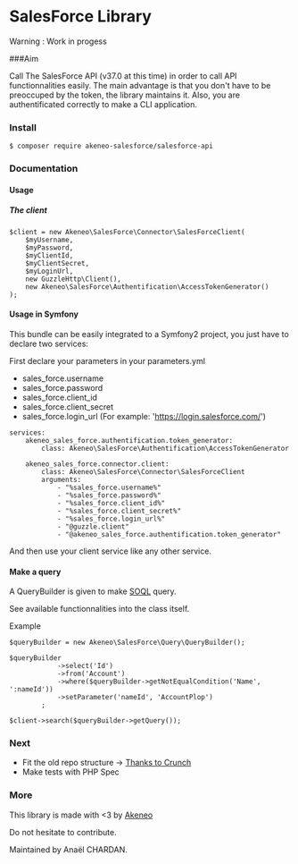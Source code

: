 # SalesForce Library

Warning : Work in progess

###Aim

Call The SalesForce API (v37.0 at this time) in order to call API functionnalities easily.
The main advantage is that you don't have to be preoccuped by the token, the library maintains it.
Also, you are authentificated correctly to make a CLI application.

### Install
 ```$ composer require akeneo-salesforce/salesforce-api```

### Documentation

#### Usage

##### The client

```
$client = new Akeneo\SalesForce\Connector\SalesForceClient(
    $myUsername,
    $myPassword,
    $myClientId,
    $myClientSecret,
    $myLoginUrl,
    new GuzzleHttp\Client(),
    new Akeneo\SalesForce\Authentification\AccessTokenGenerator()
);

```

#### Usage in Symfony

This bundle can be easily integrated to a Symfony2 project,
you just have to declare two services:

First declare your parameters in your parameters.yml
 * sales_force.username
 * sales_force.password
 * sales_force.client_id
 * sales_force.client_secret
 * sales_force.login_url (For example: 'https://login.salesforce.com/')

```
services:
    akeneo_sales_force.authentification.token_generator:
        class: Akeneo\SalesForce\Authentification\AccessTokenGenerator

    akeneo_sales_force.connector.client:
        class: Akeneo\SalesForce\Connector\SalesForceClient
        arguments:
            - "%sales_force.username%"
            - "%sales_force.password%"
            - "%sales_force.client_id%"
            - "%sales_force.client_secret%"
            - "%sales_force.login_url%"
            - "@guzzle.client"
            - "@akeneo_sales_force.authentification.token_generator"
```

And then use your client service like any other service.

#### Make a query

A QueryBuilder is given to make [SOQL](https://developer.salesforce.com/docs/atlas.en-us.202.0.soql_sosl.meta/soql_sosl/) query.

See available functionnalities into the class itself.

Example
```
$queryBuilder = new Akeneo\SalesForce\Query\QueryBuilder();

$queryBuilder
            ->select('Id')
            ->from('Account')
            ->where($queryBuilder->getNotEqualCondition('Name', ':nameId'))
            ->setParameter('nameId', 'AccountPlop')
        ;

$client->search($queryBuilder->getQuery());

```
### Next

- Fit the old repo structure -> [Thanks to Crunch](https://github.com/crunch-accounting/salesforce-api-php-wrapper)
- Make tests with PHP Spec

### More

This library is made with <3 by [Akeneo](https://www.akeneo.com/)

Do not hesitate to contribute.

Maintained by Anaël CHARDAN.




